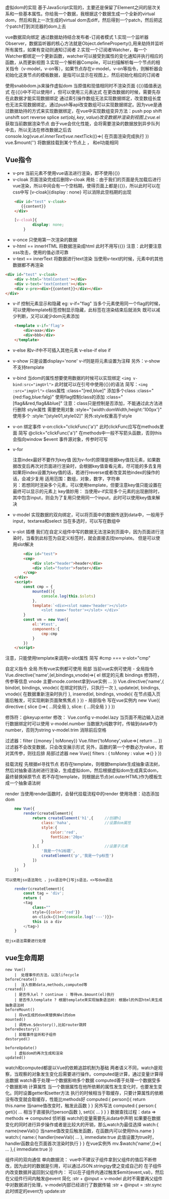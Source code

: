 虚拟dom的实现
    基于JavaScript实现的，主要还是保留了Element之间的层次关系和一些基本属性。你给我一个数据，我根据这个数据生成一个全新的virtual dom，然后和我上一次生成的virtual dom去diff，然后得到一个patch，然后把这个patch打到浏览器的dom上去

vue数据双向绑定
    通过数据劫持结合发布者-订阅者模式
    1.实现一个监听器Observer，数据监听器的核心方法就是Object.defineProperty(),用来劫持并监听所有属性，如果有变动则通知订阅者
    2.实现一个订阅者Watcher，每一个Watcher都绑定一个更新函数，watcher可以接受到属性的变化通知并执行相应的函数，从而更新视图
    3.实现一个解析器Compile，可以扫描解析每一个节点的相关指令（v-model，v-on等），如果节点存在v-model，v-on等指令，则解析器会初始化这类节点的模板数据，是指可以显示在视图上，然后初始化相应的订阅者

使用snabbdom.js来操作虚拟dom
当原值和现值相同时不渲染页面
{{}}插值表达式
    在{{}}中不可以使用if ，但可以使用三元表达式
    在更改数据的时候，需要先存在此数据才能实现数据绑定
    通过索引操作数组无法实现数据绑定，改变数组长度也无法实现数据绑定。通过push等api改变数组可以实现数据绑定。因为vue是通过数据劫持的方式来实现数据绑定，在vue中实现数组变异方法：push pop shift unshift sort reverse splice
$set(obj, key, value) 改变数据并渲染到视图上
vue.$el 获取当前数据渲染节点
由于vue会优化性能，会将需要渲染的数据放到异步队列中去，所以无法在修改数据之后去console.log(vue.$el.innerText)
vue.$nextTick(()=>{
    在页面渲染完成执行
})
vue.$mount('') 将数据挂载到某个节点上 ， 和el功能相同

## Vue指令

- v-pre   当前元素不使用vue语法进行渲染，即不使用{{}}
- v-cloak 页面渲染完成后删除v-cloak
        用处：由于我们的页面是先加载后进行vue渲染，所以中间会有一个空档期，使得页面上都是{{}}，所以此时可以在css中写
        [v-cloak]{display : none} 可以消除此空档期的出现
```html
    <div id="test" v-cloak>
       {{content}}
    </div>
```
```css
    [v-cloak]{
            display: none;
        }
```
- v-once  只使用第一次渲染的数据
- v-html  == innerHTML 将数据渲染成html 此时不用写{{}}  注意：此时要注意xss攻击，使用的值必须可靠
- v-text  == innerText 将数据进行text渲染  当使用v-text的时候，元素中的其他数据都不再渲染
```html
<div id="test" v-cloak>
    <div v-html='htmlContent'></div>
    <div v-text='textContent'></div>
    <div v-pre><div>{{content}}</div></div>
</div>
```
- v-if  控制元素显示和隐藏 eg: v-if="flag"
        当多个元素使用同一个flag的时候，可以使用template标签控制显示隐藏，此标签在渲染结束后就消失
        既可以减少判断，又可以减少dom元素添加
```html
    <template v-if='flag'>
        <div>aaa</div>
        <div>bbb</div>
    </template>
```

- v-else  和v-if中不可插入其他元素  v-else-if      else if

- v-show  只是设置display='none' v-if则是将元素设置为注释
          另外：v-show不支持template
- v-bind  当dom的属性想要使用数据的时候可以实现绑定
        `<img v-bind:src="imgUrl">`
        此时就可以在引号中使用{{}}的语法
        简写：`<img :src="imgUrl">`
        class属性
            :class="[red,blue]" 添加多个class
            :class="{red:flag,blue:falg}" 使用flag控制class的添加
            :class="[flag&&red,flag&&blue]"
            注意：class只是控制是否添加，不能通过此方法进行删除
        style属性
            需要使用对象
            :style="{width:domWidth,height:'100px'}"
            使用多个
            :style:"[style01,style02]"
            另外:style权重高于style
- v-on  绑定事件
        v-on:click="clickFunc('a')" 此时clickFunc应写在methods里面
        简写  @click="clickFunc('a')"
        在methods中一般不写箭头函数，否则this会指向window
        $event  事件源对象，传参时可写
- v-for   <div v-for="(item, index) in arr" :key="">
        注意index最好不要作为key值
        因为v-for的原理是根据key值找元素，如果数据改变后再次对页面进行渲染时，会根据key值查看元素，尽可能的多去复用
        如果将index设置为key值的话，若进行reverse或者改变其他index的操作的话，会减少复用
        适用范围：数组，对象，数字，字符串
        <div v-for="(key,value) in obj" :key="key">
        另：若想同时渲染多个元素，可以使用template，但要注意key值只能设置在最终可以显示的元素上
        <template v-for="(item,index)">
            <div :key=`${key}_1`>{{value}}</div> //注意要将key值分开，不能存在相同的key
            <div :key=`${key}_2`>{{value}}</div>
        </template>
        key值妙用：
            当使用v-if实现多个元素的出现删除时，其中包含input，则会为了复用只使用同一个input，此时可以使用key值来解决
- v-model 实现数据的双向绑定，可以将页面中的数据传送到data中，一般用于input，textarea和select
        当在多选时，可以写在数组中
- v-slot  插槽
        我们在自定义组件中写的数据无法渲染到页面中，因为页面进行渲染时，当看到此标签为自定义标签时，就会直接去找template。
        但是可以使用slot解决
```html
        <div id="test">
        <cmp>
            <div slot="header">header</div>
            <div slot="footer">footer</div>
        </cmp>
    </div>
    <script>
        const cmp = {
            mounted(){
                console.log(this.$slots)
            },
            template:`<div><slot name='header'></slot>
                <slot name='footer'></slot> </div>`
        }
        const vm = new Vue({
            el:'#test',
            components:{
                cmp:cmp
            }
        })
    </script>
```

注意，只能使用template来调用v-slot属性
简写 #cmp   ===  v-slot="cmp"

自定义指令
    全局    所有vue实例都可使用
    局部    当前vue实例可使用
    - 全局指令
    Vue.directive('name',(el,bindings,vnode)=>{
        el  绑定的元素
        bindings  修饰符，传参等信息
        vnode   主要vnode.context拿到vue实例
        ...
    })
    Vue.directive('name',{
        bind(el, bindings, vnode){
            在绑定时执行，只执行一次
        },
        update(el, bindings, vnode){
            在数据重新渲染时执行
        },
        insered(el, bindings, vnode){
            在节点插入页面后触发，可实现刷新页面聚焦焦点
        }
    })
    - 局部指令
        写在vue实例内
        new Vue({
            directive:{
                slice ()=>{
                    ...同全局
                },
                slice: {
                    ...同全局
                }
            }
        })

修饰符：@keyup:enter
        修改： Vue.config
        v-model.lazy    当页面不用边输入边进行数据绑定时可以使用
        v-model.number  当数据为纯数字时，传输到data中为number，否则为string
        v-model.trim    消除前后空格

过滤器：filter
    {{money | toMoney}}
    Vue.filter('toMoney',value=>{
        return ...
    })
    过滤器不会改变数据，只会改变展示形式
    另外，函数的第一个参数必为value，若对其传参，则往后排
    局部过滤器
        new Vue({
            filters : {
                toMoney : value =>{}
            }
        })

挂载流程
    先根据el寻找节点
        若存在template，则根据template生成抽象语法树，然后对抽象语法树进行渲染，生成虚拟dom，然后根据虚拟dom生成真实dom，最终替换掉原节点
        若不存在template，则根据此节点(el.outerHTML)作为模板生成一个抽象语法树

render  当使用render函数时，会替代挂载流程中的render
        使用场景：动态添加dom
```js
    new Vue({
        render(createElement){
            return createElement('h1',{     //创建h1
                class:'haha',               //设置dom属性
                style:{
                    color:'red',
                    fontSize:'20px'
                }
            },[                             //设置子元素
                '我是一个h1标题',
                createElement('p','我是一个p标签')
            ])
        }
    })
```
    可以使用jsx语法简化 ，jsx语法中{}写js语法，<>写dom语法
```js
    render(createElement){
        const tag = 'div';
        return (
        <tag 
            class=""
            style={{color:'red'}}
            on-click={()=>{console.log('---')}}>
            this is a div
        </tag>)
    }
```
    但jsx语法需要进行处理

## vue生命周期
```
new Vue()
    |  处理事件的方法，以及lifecycle
beforeCreate()
    |  注入依赖data,methods,computed等
created()
    | 是否传入el ? continue : 等待vm.$mount(el)执行
    | 是否传入template ? 根据template来实现抽象语法树: 根据el的外层html来生成抽象语法树
beforeMount()
    | 将vm生成的dom来替换掉el的dom
mounted()
    | 调用vm.$destory(),比如router跳转
beforeDestory()
    | 卸载事件监听和子组件
destoryed()

beforeUpdate()
    | 虚拟dom的再次生成和渲染
updated()
```
watch和computed都是以Vue的依赖追踪机制为基础
两者语义不同，watch是观察，当观察的对象发生变化后需要进行操作。computed是计算，通过变量计算得出数据
watch善于处理一个数据影响多个数据
computed善于处理一个数据受多个数据影响
计算属性
    当一个数据属性在他所依赖的属性发生变化时，也要发生变化。同时设置getter和setter方法
    执行的时候相当于取缓存，只要计算属性的依赖没有改变就会取缓存，性能比methods好
    computed:{
        person(){
            return this.name  当name值改变时，触发此函数
        }
    }
    另外写法
    computed:{
        person:{
            get(){
                ...  相当于直接执行person函数
            },
            set(){
                ...
            }
        }
    }
    数据查找过程：data => methods => computed
侦听器
    watch的变量需要先从data中声明
    如果要在数据变化的同时进行异步操作或者是比较大的开销，那么watch为最佳选择
    watch:{
        name(newVal){}  当name值改变后触发函数，在函数内可以使用this.name
    }
    watch:{
        name:{
            handler(newVal){
                ...
            },
            immediate:true      此值设置为true时，handler函数会在页面首次渲染时执行
        }
    }
    在vue实例外
    mv.$watch('name',()=>{
        ...
    },{
        immediate:true
    })

组件间的双向通信
    单向数据流：
        vue中不建议子组件拿到父组件的值后不断修改，因为此时的数据是引用，可以通过JSON.stringigy使之变成自己的
    在子组件内改变数据并返回到父组件内：
        可以在子组件内通过触发$emit(event,val)，然后在父组件行间内触发@event
        简化
        :str + @input = v-model     此时不需要再父组件中对数据进行处理，v-model内部已经进行了数据传输
        :str + @input = :str.sync  此时绑定的event为 update:str
        